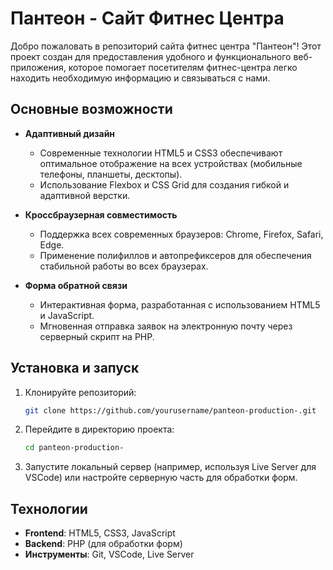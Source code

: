 # Пантеон - Сайт Фитнес Центра

Добро пожаловать в репозиторий сайта фитнес центра "Пантеон"! Этот проект создан для предоставления удобного и функционального веб-приложения, которое помогает посетителям фитнес-центра легко находить необходимую информацию и связываться с нами.

## Основные возможности

- **Адаптивный дизайн**
  - Современные технологии HTML5 и CSS3 обеспечивают оптимальное отображение на всех устройствах (мобильные телефоны, планшеты, десктопы).
  - Использование Flexbox и CSS Grid для создания гибкой и адаптивной верстки.

- **Кроссбраузерная совместимость**
  - Поддержка всех современных браузеров: Chrome, Firefox, Safari, Edge.
  - Применение полифиллов и автопрефиксеров для обеспечения стабильной работы во всех браузерах.

- **Форма обратной связи**
  - Интерактивная форма, разработанная с использованием HTML5 и JavaScript.
  - Мгновенная отправка заявок на электронную почту через серверный скрипт на PHP.

## Установка и запуск

1. Клонируйте репозиторий:

    ```bash
    git clone https://github.com/yourusername/panteon-production-.git
    ```

2. Перейдите в директорию проекта:

    ```bash
    cd panteon-production-
    ```

3. Запустите локальный сервер (например, используя Live Server для VSCode) или настройте серверную часть для обработки форм.

## Технологии

- **Frontend**: HTML5, CSS3, JavaScript
- **Backend**: PHP (для обработки форм)
- **Инструменты**: Git, VSCode, Live Server
